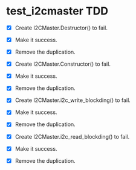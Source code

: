 # test_i2cmaster TDD
- [x] Create I2CMaster.Destructor() to fail. 
- [x] Make it success. 
- [x] Remove the duplication. 

- [x] Create I2CMaster.Constructor() to fail. 
- [x] Make it success. 
- [x] Remove the duplication. 

- [x] Create I2CMaster.i2c_write_blockding() to fail. 
- [x] Make it success. 
- [x] Remove the duplication. 


- [x] Create I2CMaster.i2c_read_blockding() to fail. 
- [x] Make it success. 
- [x] Remove the duplication. 

